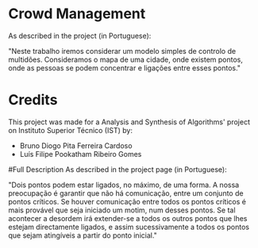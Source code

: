 # Crowd Management
As described in the project (in Portuguese):

"Neste trabalho iremos considerar um modelo simples de controlo de multidões. Consideramos o mapa de uma cidade, onde existem pontos, onde as pessoas se podem concentrar e ligações entre esses pontos."

# Credits
This project was made for a Analysis and Synthesis of Algorithms' project on Instituto Superior Técnico (IST) by:

 - Bruno Diogo Pita Ferreira Cardoso
 - Luís Filipe Pookatham Ribeiro Gomes

#Full Description
As described in the project page (in Portuguese):

"Dois pontos podem estar ligados, no máximo, de uma forma. A nossa preocupação é garantir que não há comunicação, entre um conjunto de pontos críticos. Se houver comunicação entre todos os pontos críticos é mais provável que seja iniciado um motim, num desses pontos. Se tal acontecer a desordem irá extender-se a todos os outros pontos que lhes estejam directamente ligados, e assim sucessivamente a todos os pontos que sejam atingíveis a partir do ponto inicial."
